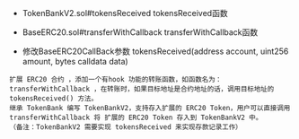 - TokenBankV2.sol#tokensReceived
tokensReceived函数

- BaseERC20.sol#transferWithCallback
transferWithCallback函数

- 修改BaseERC20CallBack参数 tokensReceived(address account, uint256 amount, bytes calldata data)

```
扩展 ERC20 合约 ，添加一个有hook 功能的转账函数，如函数名为：transferWithCallback ，在转账时，如果目标地址是合约地址的话，调用目标地址的 tokensReceived() 方法。
继承 TokenBank 编写 TokenBankV2，支持存入扩展的 ERC20 Token，用户可以直接调用 transferWithCallback 将 扩展的 ERC20 Token 存入到 TokenBankV2 中。
（备注：TokenBankV2 需要实现 tokensReceived 来实现存款记录工作）
```
